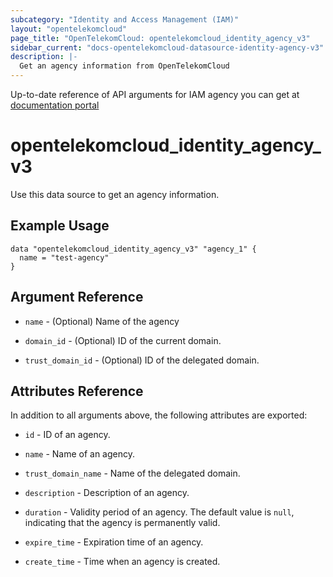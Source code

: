 ```yaml
---
subcategory: "Identity and Access Management (IAM)"
layout: "opentelekomcloud"
page_title: "OpenTelekomCloud: opentelekomcloud_identity_agency_v3"
sidebar_current: "docs-opentelekomcloud-datasource-identity-agency-v3"
description: |-
  Get an agency information from OpenTelekomCloud
---
```


Up-to-date reference of API arguments for IAM agency you can get at
[documentation portal](https://docs.otc.t-systems.com/identity-access-management/api-ref/apis/agency_management/querying_an_agency_list_based_on_the_specified_conditions.html#en-us-topic-0079467614)

# opentelekomcloud_identity_agency_v3

Use this data source to get an agency information.

## Example Usage

```hcl
data "opentelekomcloud_identity_agency_v3" "agency_1" {
  name = "test-agency"
}
```

## Argument Reference

* `name` - (Optional) Name of the agency

* `domain_id` - (Optional) ID of the current domain.

* `trust_domain_id` - (Optional) ID of the delegated domain.

## Attributes Reference

In addition to all arguments above, the following attributes are exported:

* `id` - ID of an agency.

* `name` - Name of an agency.

* `trust_domain_name` - Name of the delegated domain.

* `description` - Description of an agency.

* `duration` - Validity period of an agency.
  The default value is `null`, indicating that the agency is permanently valid.

* `expire_time` - Expiration time of an agency.

* `create_time` - Time when an agency is created.

